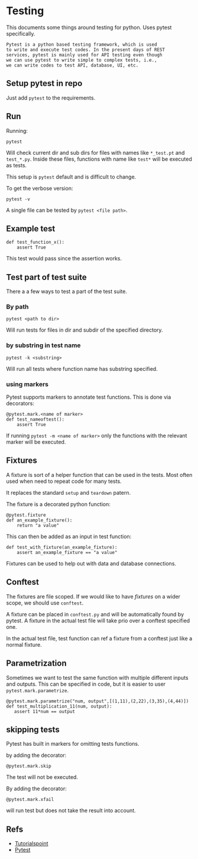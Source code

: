 # Testing

This documents some things around testing for python.
Uses pytest specifically.

```
Pytest is a python based testing framework, which is used
to write and execute test codes. In the present days of REST
services, pytest is mainly used for API testing even though
we can use pytest to write simple to complex tests, i.e.,
we can write codes to test API, database, UI, etc.
```

## Setup pytest in repo

Just add `pytest` to the requirements.

## Run

Running:

```
pytest
```

Will check current dir and sub dirs for files with names like `*_test.pt`
and `test_*.py`. Inside these files, functions with name like `test*` will
be executed as tests.

This setup is `pytest` default and is difficult to change.

To get the verbose version:

`pytest -v`

A single file can be tested by `pytest <file path>`.

## Example test

```
def test_function_x():
    assert True

```

This test would pass since the assertion works.

## Test part of test suite

There a a few ways to test a part of the test suite.

### By path

```
pytest <path to dir>
```

Will run tests for files in dir and subdir of
the specified directory.

### by substring in test name

```
pytest -k <substring>
```

Will run all tests where function name
has substring specified.

### using markers

Pytest supports markers to annotate test functions. This
is done via decorators:

```
@pytest.mark.<name of marker>
def test_nameoftest():
    assert True

```

If running `pytest -m <name of marker>` only the functions with the
relevant marker will be executed.

## Fixtures

A fixture is sort of a helper function that can be used in the tests.
Most often used when need to repeat code for many tests.

It replaces the standard `setup` and `teardown` patern.

The fixture is a decorated python function:

```
@pytest.fixture
def an_example_fixture():
    return "a value"

```

This can then be added as an input in test function:

```
def test_with_fixture(an_example_fixture):
    assert an_example_fixture == "a value"

```

Fixtures can be used to help out with data and database connections.

## Conftest

The fixtures are file scoped. If we would like to have *fixtures* on
a wider scope, we should use `conftest`.

A fixture can be placed in `conftest.py` and will be automatically
found by pytest. A fixture in the actual test file will take prio
over a conftest specified one.

In the actual test file, test function can ref a fixture from a
conftest just like a normal fixture.

## Parametrization

Sometimes we want to test the same function with multiple different
inputs and outputs. This can be specified in code, but it is easier to user `pytest.mark.parametrize`.

```
@pytest.mark.parametrize("num, output",[(1,11),(2,22),(3,35),(4,44)])
def test_multiplication_11(num, output):
   assert 11*num == output
```

## skipping tests

Pytest has built in markers for omitting tests functions.

by adding the decorator:

```
@pytest.mark.skip
```

The test will not be executed.

By adding the decorator:

```
@pytest.mark.xfail
```

will run test but does not take the result into account.


## Refs

- [Tutorialspoint](https://www.tutorialspoint.com/pytest)
- [Pytest](https://docs.pytest.org/en/7.1.x/)
